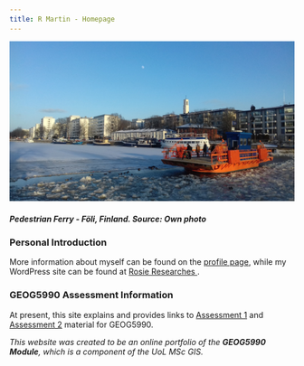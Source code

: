 ```yaml
---
title: R Martin - Homepage
---
```

![Ferry](foli1.jpg "Pedestrian Ferry - Föli, Finland")
##### Pedestrian Ferry - Föli, Finland. Source: Own photo


### Personal Introduction
More information about myself can be found on the [profile page](https://gy19rgm.github.io/profile), while my WordPress site can be found at <a href="https://rosieresearches.wordpress.com/" target="_blank"> Rosie Researches </a> .


### GEOG5990 Assessment Information

At present, this site explains and provides links to [Assessment 1](https://gy19rgm.github.io/Assessment1) and [Assessment 2](https://gy19rgm.github.io/Assessment2) material for GEOG5990.

*This website was created to be an online portfolio of the **GEOG5990 Module**, which is a component of the UoL MSc GIS.*
